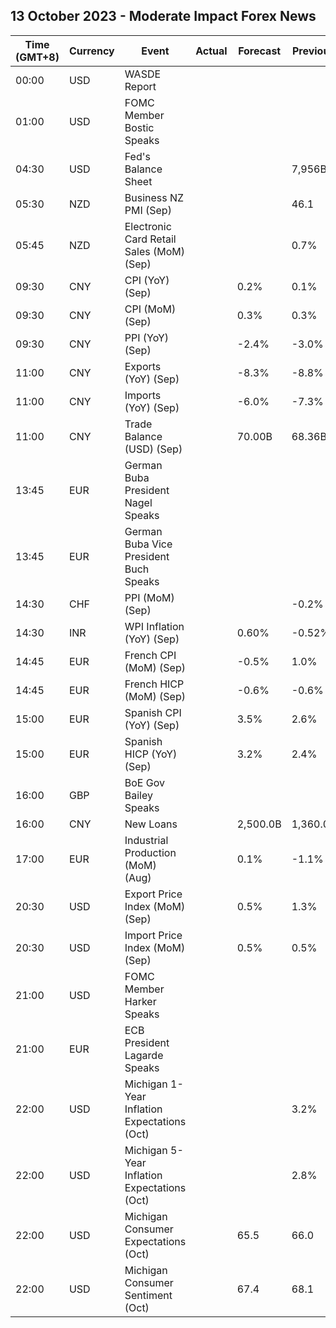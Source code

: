 ## 13 October 2023 - Moderate Impact Forex News

| Time (GMT+8) | Currency | Event | Actual | Forecast | Previous |
|------|----------|-------|--------|----------|----------|
| 00:00 | USD | WASDE Report |  |  |  |
| 01:00 | USD | FOMC Member Bostic Speaks |  |  |  |
| 04:30 | USD | Fed's Balance Sheet |  |  | 7,956B |
| 05:30 | NZD | Business NZ PMI (Sep) |  |  | 46.1 |
| 05:45 | NZD | Electronic Card Retail Sales (MoM) (Sep) |  |  | 0.7% |
| 09:30 | CNY | CPI (YoY) (Sep) |  | 0.2% | 0.1% |
| 09:30 | CNY | CPI (MoM) (Sep) |  | 0.3% | 0.3% |
| 09:30 | CNY | PPI (YoY) (Sep) |  | -2.4% | -3.0% |
| 11:00 | CNY | Exports (YoY) (Sep) |  | -8.3% | -8.8% |
| 11:00 | CNY | Imports (YoY) (Sep) |  | -6.0% | -7.3% |
| 11:00 | CNY | Trade Balance (USD) (Sep) |  | 70.00B | 68.36B |
| 13:45 | EUR | German Buba President Nagel Speaks |  |  |  |
| 13:45 | EUR | German Buba Vice President Buch Speaks |  |  |  |
| 14:30 | CHF | PPI (MoM) (Sep) |  |  | -0.2% |
| 14:30 | INR | WPI Inflation (YoY) (Sep) |  | 0.60% | -0.52% |
| 14:45 | EUR | French CPI (MoM) (Sep) |  | -0.5% | 1.0% |
| 14:45 | EUR | French HICP (MoM) (Sep) |  | -0.6% | -0.6% |
| 15:00 | EUR | Spanish CPI (YoY) (Sep) |  | 3.5% | 2.6% |
| 15:00 | EUR | Spanish HICP (YoY) (Sep) |  | 3.2% | 2.4% |
| 16:00 | GBP | BoE Gov Bailey Speaks |  |  |  |
| 16:00 | CNY | New Loans |  | 2,500.0B | 1,360.0B |
| 17:00 | EUR | Industrial Production (MoM) (Aug) |  | 0.1% | -1.1% |
| 20:30 | USD | Export Price Index (MoM) (Sep) |  | 0.5% | 1.3% |
| 20:30 | USD | Import Price Index (MoM) (Sep) |  | 0.5% | 0.5% |
| 21:00 | USD | FOMC Member Harker Speaks |  |  |  |
| 21:00 | EUR | ECB President Lagarde Speaks |  |  |  |
| 22:00 | USD | Michigan 1-Year Inflation Expectations (Oct) |  |  | 3.2% |
| 22:00 | USD | Michigan 5-Year Inflation Expectations (Oct) |  |  | 2.8% |
| 22:00 | USD | Michigan Consumer Expectations (Oct) |  | 65.5 | 66.0 |
| 22:00 | USD | Michigan Consumer Sentiment (Oct) |  | 67.4 | 68.1 |
